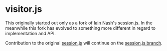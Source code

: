 # visitor.js

This originally started out only as a fork of [Iain Nash]'s [session.js].
In the meanwhile this fork has evolved to something more different
in regard to implementation and API.

Contribution to the original [session.js] will continue on the [session.js branch].

[Iain Nash]: http://iain.in/
[session.js]: https://github.com/codejoust/session.js
[session.js branch]: https://github.com/jhermsmeier/visitor.js/tree/session.js
